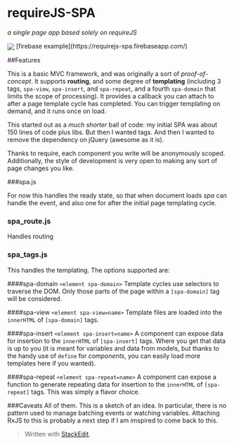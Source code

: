 requireJS-SPA
== 
_a single page app based solely on requireJS_

<img src="http://imgur.com/Z6aUxQU.png" align="center" style="max-width: 50vw" />
[firebase example](https://requirejs-spa.firebaseapp.com/)

##Features

This is a basic MVC framework, and was originally a sort of _proof-of-concept_. It supports **routing**, and some degree of **templating** (including 3 tags, `spa-view`, `spa-insert`, and `spa-repeat`, and a fourth `spa-domain` that limits the scope of processing). It provides a callback you can attach to after a page template cycle has completed. You can trigger templating on demand, and it runs once on load.

This started out as a _much shorter_ ball of code: my initial SPA was about 150 lines of code plus libs. But then I wanted tags. And then I wanted to remove the dependency on jQuery (awesome as it is).

Thanks to require, each component you write will be anonymously scoped.
Additionally, the style of development is very open to making any sort of page changes you like.

###spa.js

For now this handles the ready state, so that when document loads _spa_ can handle the event, and also one for after the
initial page templating cycle.

### spa_route.js

Handles routing

### spa_tags.js

This handles the templating. The options supported are:

####spa-domain
`<element spa-domain>`
Template cycles use selectors to traverse the DOM. Only those parts of the page within a `[spa-domain]` tag will be considered.

####spa-view
`<element spa-view=name>`
Template files are loaded into the `innerHTML` of `[spa-domain]` tags.

####spa-insert
`<element spa-insert=name>`
A component can expose data for insertion to the `innerHTML` of `[spa-insert]` tags. Where you get that data is up to you (it is meant for variables and data from models, but thanks to the handy use of `define` for _components_, you can easily load more templates here if you wanted).

####spa-repeat
`<element spa-repeat=name>`
A component can expose a function to generate repeating data for insertion to the `innerHTML` of `[spa-repeat]` tags. This was simply a flavor choice.

###Caveats
All of them. This is a sketch of an idea. In particular, there is no pattern used to manage batching events or watching variables. Attaching RxJS to this is probably a next step if I am imspired to come back to this.

> Written with [StackEdit](https://stackedit.io/).

